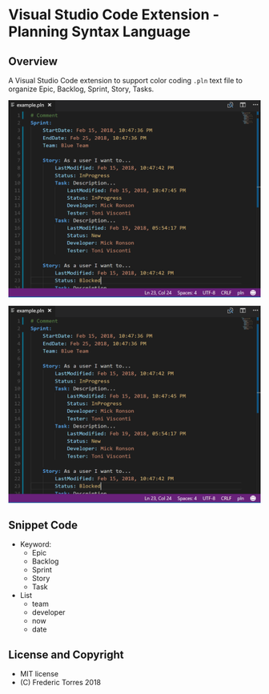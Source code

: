 # Visual Studio Code Extension - Planning Syntax Language

## Overview

A Visual Studio Code extension to support color coding `.pln` text file to organize Epic, Backlog, Sprint, Story, Tasks.

![example](https://raw.githubusercontent.com/fredericaltorres/vscode-planning-syntax/master/completions-sample/images/sample.00.png)

![example](./completions-sample/images/sample.00.png)
## Snippet Code

* Keyword:
    * Epic
    * Backlog
    * Sprint
    * Story
    * Task
* List
    * team
    * developer
    * now
    * date

## License and Copyright

* MIT license
* (C) Frederic Torres 2018
